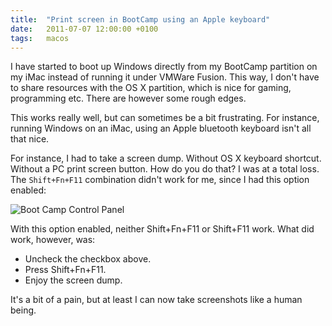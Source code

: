 ```yaml
---
title:  "Print screen in BootCamp using an Apple keyboard"
date:   2011-07-07 12:00:00 +0100
tags: 	macos
---
```


I have started to boot up Windows directly from my BootCamp partition on my iMac
instead of running it under VMWare Fusion. This way, I don't have to share
resources with the OS X partition, which is nice for gaming, programming etc. There
are however some rough edges.

This works really well, but can sometimes be a bit frustrating. For instance,
running Windows on an iMac, using an Apple bluetooth keyboard isn't all that nice.

For instance, I had to take a screen dump. Without OS X keyboard shortcut.
Without a PC print screen button. How do you do that? I was at a total loss. The
`Shift+Fn+F11` combination didn't work for me, since I had this option enabled:

![Boot Camp Control Panel](/assets/blog/2011/2011-07-07.png)

With this option enabled, neither Shift+Fn+F11 or Shift+F11 work. What did work, 
however, was:

- Uncheck the checkbox above.
- Press Shift+Fn+F11.
- Enjoy the screen dump.

It's a bit of a pain, but at least I can now take screenshots like a human being.